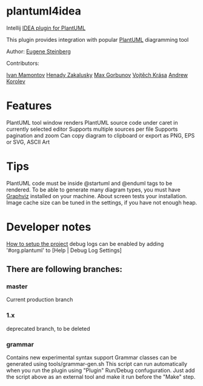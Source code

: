 plantuml4idea
=============

Intellij [IDEA plugin for PlantUML](http://plugins.intellij.net/plugin/?idea&id=7017)

This plugin provides integration with popular [PlantUML](http://plantuml.sourceforge.net/) diagramming tool

Author: [Eugene Steinberg](https://github.com/esteinberg)

Contributors:

  [Ivan Mamontov](https://github.com/IvanMamontov)
  [Henady Zakalusky](https://github.com/hza)
  [Max Gorbunov](https://github.com/6zow)
  [Vojtěch Krása](https://github.com/krasa)
  [Andrew Korolev](https://github.com/koroandr)

# Features

 PlantUML tool window renders PlantUML source code under caret in currently selected editor
 Supports multiple sources per file
 Supports pagination and zoom
 Can copy diagram to clipboard or export as PNG, EPS or SVG, ASCII Art

# Tips

 PlantUML code must be inside @startuml and @enduml tags to be rendered.
 To be able to generate many diagram types, you must have [Graphviz](http://plantuml.sourceforge.net/graphvizdot.html)
 installed on your machine. About screen tests your installation.
 Image cache size can be tuned in the settings, if you have not enough heap.

# Developer notes
 [How to setup the project](https://cloud.githubusercontent.com/assets/1160875/24718610/f66fd85a-1a36-11e7-8180-59100603a740.gif)
 debug logs can be enabled by adding '#org.plantuml' to [Help | Debug Log Settings]

## There are following branches:

### master
 Current production branch

### 1.x
 deprecated branch, to be deleted

### grammar
 Contains new experimental syntax support
 Grammar classes can be generated using tools/grammar-gen.sh
 This script can run automatically when you run the plugin using "Plugin" Run/Debug confuguration. Just add the script
above as an external tool and make it run before the "Make" step.
